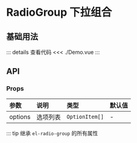 # RadioGroup 下拉组合

<script setup>
import Demo from './Demo.vue'
</script>

## 基础用法

<Demo></Demo>

::: details 查看代码
<<< ./Demo.vue
:::

## API

### Props

| 参数  | 说明  | 类型   | 默认值 |
| :---- | :---- | :---- | :----  |
| options | 选项列表 | `OptionItem[]` |    -   |

::: tip
继承 `el-radio-group` 的所有属性
